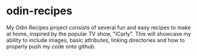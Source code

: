# odin-recipes

My Odin Recipes project consists of several fun and easy recipes to make at home, inspired by the popular TV show, "ICarly". This will showcase my ability to include images, basic attributes, linking directories and how to properly push my code onto github. 